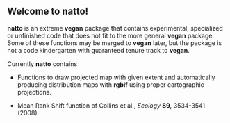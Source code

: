 ## Welcome to natto!

**natto** is an extreme **vegan** package that contains experimental,
specialized or unfinished code that does not fit to the more general
**vegan** package. Some of these functions may be merged to **vegan**
later, but the package is not a code kindergarten with guaranteed
tenure track to **vegan**.

Currently **natto** contains

 * Functions to draw projected map with given extent and automatically
   producing distribution maps with **rgbif** using proper
   cartographic projections.

 * Mean Rank Shift function of Collins et al., *Ecology* **89,**
   3534-3541 (2008).
